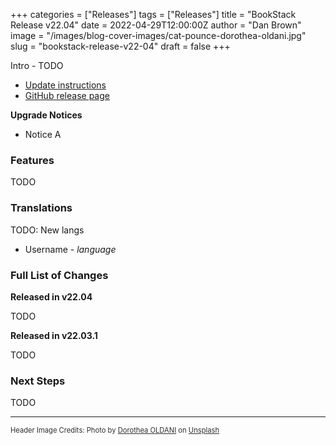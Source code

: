 +++
categories = ["Releases"]
tags = ["Releases"]
title = "BookStack Release v22.04"
date = 2022-04-29T12:00:00Z
author = "Dan Brown"
image = "/images/blog-cover-images/cat-pounce-dorothea-oldani.jpg"
slug = "bookstack-release-v22-04"
draft = false
+++

Intro - TODO

* [Update instructions](https://www.bookstackapp.com/docs/admin/updates)
* [GitHub release page](https://github.com/BookStackApp/BookStack/releases/tag/v22.04)

**Upgrade Notices**

- Notice A

### Features

TODO

### Translations

TODO: New langs

- Username - *language*

### Full List of Changes

**Released in v22.04**

TODO

**Released in v22.03.1**

TODO

### Next Steps

TODO

----

<span style="font-size: 0.8em;opacity:0.9;">Header Image Credits: <span>Photo by <a href="https://unsplash.com/@dorographie?utm_source=unsplash&utm_medium=referral&utm_content=creditCopyText">Dorothea OLDANI</a> on <a href="https://unsplash.com/?utm_source=unsplash&utm_medium=referral&utm_content=creditCopyText">Unsplash</a>
  </span></span>